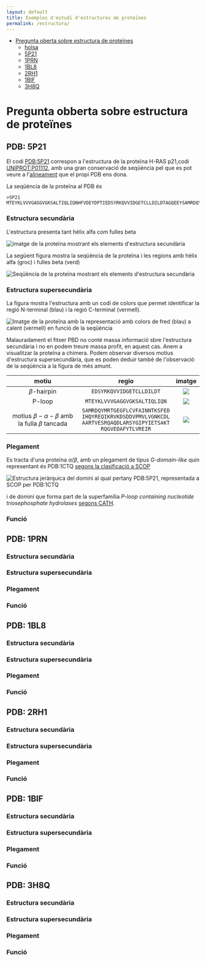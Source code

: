```yaml
---
layout: default
title: Exemples d'estudi d'estructures de proteïnes
permalink: /estructura/
---
```



- [Pregunta oberta sobre estructura de proteïnes](#pregunta-oerta-sobre-estructura-de-proteïnes)
  - [holsa](#holsa)
  - [5P21](#5p21)
  - [1PRN](#1prn)
  - [1BL8](#1bl8)
  - [2RH1](#2rh1)
  - [1BIF](#1bif)
  - [3H8Q](#3h8q)


# Pregunta obberta sobre estructura de proteïnes
 
## PDB: 5P21

 El codi [PDB:5P21](https://www.rcsb.org/structure/5p21) correspon a l'estructura de la proteïna H-RAS p21,codi [UNIPROT:P01112](https://www.uniprot.org/uniprot/P01112), amb una gran conservació de seqüència pel que es pot veure a l'[alineament](https://www.rcsb.org/uniprot/P01112) que el propi PDB ens dona.


La seqüència de la proteïna al PDB és

```fasta
>5P21
MTEYKLVVVGAGGVGKSALTIQLIQNHFVDEYDPTIEDSYRKQVVIDGETCLLDILDTAGQEEYSAMRDQYMRTGEGFLCVFAINNTKSFEDIHQYREQIKRVKDSDDVPMVLVGNKCDLAARTVESRQAQDLARSYGIPYIETSAKTRQGVEDAFYTLVREIRQH
```

### Estructura secundària 

L'estructura presenta tant hèlix alfa com fulles beta

![imatge de la proteïna mostrant els elements d'estructura secundària](../figures/5p21_2nd.png)

La següent figura mostra la seqüència de la proteïna i les regions amb hèlix alfa (groc) i fulles beta (verd)

![Seqüència de la proteïna mostrant els elements d'estructura secundària](../figures/5p21_seq.png)

### Estructura supersecundària 

La figura mostra l'estructura amb un codi de colors que permet identificar la regió N-terminal (blau) i la regió C-terminal (vermell). 

![Imatge de la proteïna amb la representació amb colors de fred (blau) a calent (vermell) en funció de la seqüència](../figures/5p21_rainbow.png)

Malauradament el fitxer PBD no conté massa informació sbre l'estructura secundària i no en podem treure massa profit, en aquest cas. Anem a visualitzar la proteïna a chimera. Podem observar diversos motius d'estructura supersecundària, que es poden deduir també de l'observació de la seqüència a la figura de més amunt.

| motiu | regio | imatge |
|:-------:|:-------:|:--------:|
|   $\beta$-hairpin    |   ```EDSYRKQVVIDGETCLLDILDT```    |   ![](../figures/5p21_hairpin.png)     |
|    P-loop   |    ```MTEYKLVVVGAGGVGKSALTIQLIQN```   |    ![](../figures/5p21_ploop.png)       |
|     motius $\beta-\alpha-\beta$ amb la fulla $\beta$ tancada    |    ```SAMRDQYMRTGEGFLCVFAINNTKSFED```<br>```IHQYREQIKRVKDSDDVPMVLVGNKCDL```<br>```AARTVESRQAQDLARSYGIPYIETSAKT```<br>```RQGVEDAFYTLVREIR``` |    ![](../figures/5p21_betaalphabeta.png)       |



### Plegament 

Es tracta d'una proteïna $\alpha/\beta$, amb un plegament de tipus *G-domain-like* quin representant és PDB:1CTQ [segons la clasificació a SCOP](https://scop.mrc-lmb.cam.ac.uk/term/8019404) 

![Estructura jeràrquica del domini al qual pertany PDB:5P21, representada a SCOP per PDB:1CTQ](../figures/1CTQ_SCOP.png)

i de domini que forma part de la superfamília *P-loop containing nucleotide triosephosphate hydrolases* [segons CATH](http://www.cathdb.info/search?q=5p21).

### Funció

## PDB: 1PRN


### Estructura secundària 
### Estructura supersecundària 
### Plegament 
### Funció


## PDB: 1BL8



### Estructura secundària 
### Estructura supersecundària 
### Plegament 
### Funció


## PDB: 2RH1



### Estructura secundària 
### Estructura supersecundària 
### Plegament 
### Funció

## PDB: 1BIF


### Estructura secundària 
### Estructura supersecundària 
### Plegament 
### Funció

## PDB: 3H8Q


### Estructura secundària 
### Estructura supersecundària 
### Plegament 
### Funció
